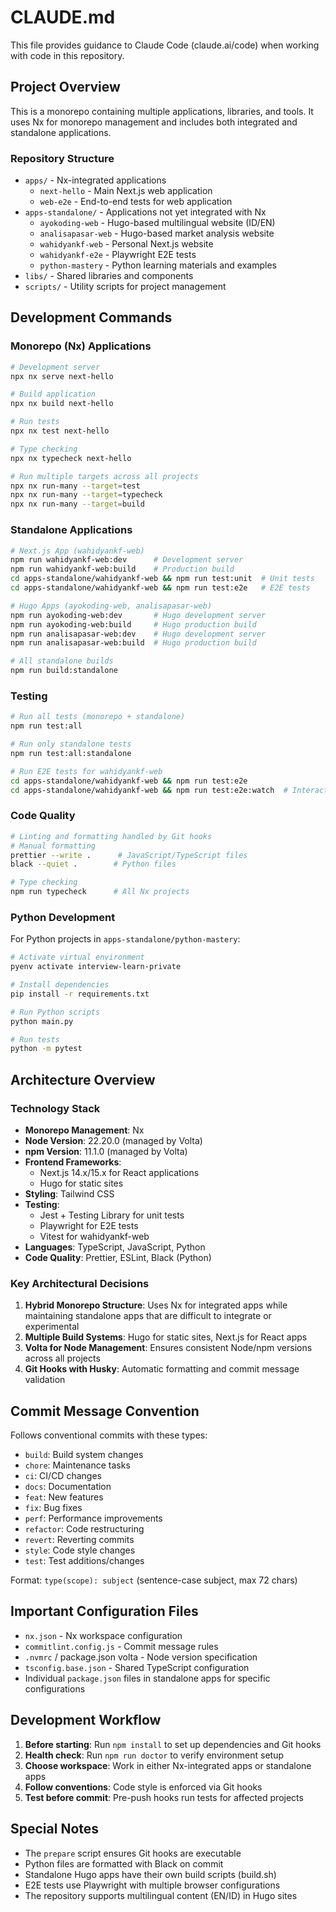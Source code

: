 # CLAUDE.md

This file provides guidance to Claude Code (claude.ai/code) when working with code in this repository.

## Project Overview

This is a monorepo containing multiple applications, libraries, and tools. It uses Nx for monorepo management and includes both integrated and standalone applications.

### Repository Structure

- `apps/` - Nx-integrated applications
  - `next-hello` - Main Next.js web application
  - `web-e2e` - End-to-end tests for web application
- `apps-standalone/` - Applications not yet integrated with Nx
  - `ayokoding-web` - Hugo-based multilingual website (ID/EN)
  - `analisapasar-web` - Hugo-based market analysis website
  - `wahidyankf-web` - Personal Next.js website
  - `wahidyankf-e2e` - Playwright E2E tests
  - `python-mastery` - Python learning materials and examples
- `libs/` - Shared libraries and components
- `scripts/` - Utility scripts for project management

## Development Commands

### Monorepo (Nx) Applications

```bash
# Development server
npx nx serve next-hello

# Build application
npx nx build next-hello

# Run tests
npx nx test next-hello

# Type checking
npx nx typecheck next-hello

# Run multiple targets across all projects
npx nx run-many --target=test
npx nx run-many --target=typecheck
npx nx run-many --target=build
```

### Standalone Applications

```bash
# Next.js App (wahidyankf-web)
npm run wahidyankf-web:dev      # Development server
npm run wahidyankf-web:build    # Production build
cd apps-standalone/wahidyankf-web && npm run test:unit  # Unit tests
cd apps-standalone/wahidyankf-web && npm run test:e2e   # E2E tests

# Hugo Apps (ayokoding-web, analisapasar-web)
npm run ayokoding-web:dev       # Hugo development server
npm run ayokoding-web:build     # Hugo production build
npm run analisapasar-web:dev    # Hugo development server
npm run analisapasar-web:build  # Hugo production build

# All standalone builds
npm run build:standalone
```

### Testing

```bash
# Run all tests (monorepo + standalone)
npm run test:all

# Run only standalone tests
npm run test:all:standalone

# Run E2E tests for wahidyankf-web
cd apps-standalone/wahidyankf-web && npm run test:e2e
cd apps-standalone/wahidyankf-web && npm run test:e2e:watch  # Interactive UI
```

### Code Quality

```bash
# Linting and formatting handled by Git hooks
# Manual formatting
prettier --write .      # JavaScript/TypeScript files
black --quiet .        # Python files

# Type checking
npm run typecheck      # All Nx projects
```

### Python Development

For Python projects in `apps-standalone/python-mastery`:

```bash
# Activate virtual environment
pyenv activate interview-learn-private

# Install dependencies
pip install -r requirements.txt

# Run Python scripts
python main.py

# Run tests
python -m pytest
```

## Architecture Overview

### Technology Stack

- **Monorepo Management**: Nx
- **Node Version**: 22.20.0 (managed by Volta)
- **npm Version**: 11.1.0 (managed by Volta)
- **Frontend Frameworks**:
  - Next.js 14.x/15.x for React applications
  - Hugo for static sites
- **Styling**: Tailwind CSS
- **Testing**:
  - Jest + Testing Library for unit tests
  - Playwright for E2E tests
  - Vitest for wahidyankf-web
- **Languages**: TypeScript, JavaScript, Python
- **Code Quality**: Prettier, ESLint, Black (Python)

### Key Architectural Decisions

1. **Hybrid Monorepo Structure**: Uses Nx for integrated apps while maintaining standalone apps that are difficult to integrate or experimental
2. **Multiple Build Systems**: Hugo for static sites, Next.js for React apps
3. **Volta for Node Management**: Ensures consistent Node/npm versions across all projects
4. **Git Hooks with Husky**: Automatic formatting and commit message validation

## Commit Message Convention

Follows conventional commits with these types:

- `build`: Build system changes
- `chore`: Maintenance tasks
- `ci`: CI/CD changes
- `docs`: Documentation
- `feat`: New features
- `fix`: Bug fixes
- `perf`: Performance improvements
- `refactor`: Code restructuring
- `revert`: Reverting commits
- `style`: Code style changes
- `test`: Test additions/changes

Format: `type(scope): subject` (sentence-case subject, max 72 chars)

## Important Configuration Files

- `nx.json` - Nx workspace configuration
- `commitlint.config.js` - Commit message rules
- `.nvmrc` / package.json volta - Node version specification
- `tsconfig.base.json` - Shared TypeScript configuration
- Individual `package.json` files in standalone apps for specific configurations

## Development Workflow

1. **Before starting**: Run `npm install` to set up dependencies and Git hooks
2. **Health check**: Run `npm run doctor` to verify environment setup
3. **Choose workspace**: Work in either Nx-integrated apps or standalone apps
4. **Follow conventions**: Code style is enforced via Git hooks
5. **Test before commit**: Pre-push hooks run tests for affected projects

## Special Notes

- The `prepare` script ensures Git hooks are executable
- Python files are formatted with Black on commit
- Standalone Hugo apps have their own build scripts (build.sh)
- E2E tests use Playwright with multiple browser configurations
- The repository supports multilingual content (EN/ID) in Hugo sites
